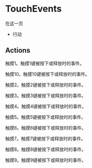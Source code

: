 # TouchEvents

在这一页

  * 行动





## Actions

触摸1。触摸1键被按下或释放时的事件。

触摸10。触摸10键被按下或释放时的事件。

触摸2。触摸2键被按下或释放时的事件。

触摸3。触摸3键被按下或释放时的事件。

触摸4。触摸4键被按下或释放时的事件。

触摸5。触摸5键被按下或释放时的事件。

触摸6。触摸6键被按下或释放时的事件。

触摸7。触摸7键被按下或释放时的事件。

触摸8。触摸8键被按下或释放时的事件。

触摸9。触摸9键被按下或释放时的事件。

